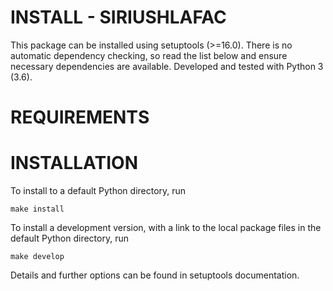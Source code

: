 INSTALL - SIRIUSHLAFAC
=============

This package can be installed using setuptools (>=16.0). There is no automatic
dependency checking, so read the list below and ensure necessary dependencies
are available. Developed and tested with Python 3 (3.6).


REQUIREMENTS
============

INSTALLATION
============

To install to a default Python directory, run

    make install

To install a development version, with a link to the local package files in the
default Python directory, run

    make develop

Details and further options can be found in setuptools documentation.
